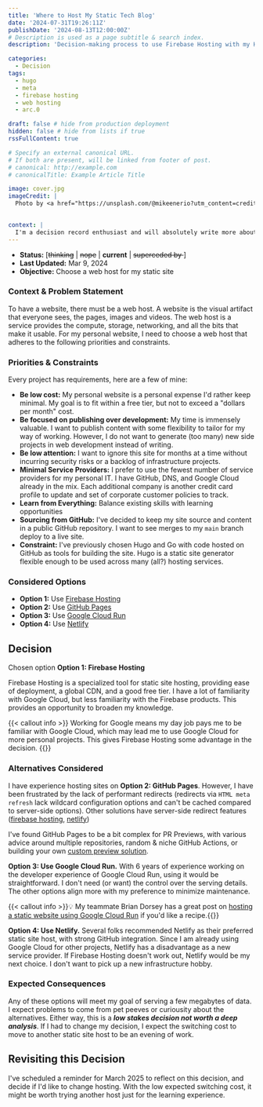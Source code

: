 ```yaml
---
title: 'Where to Host My Static Tech Blog'
date: '2024-07-31T19:26:11Z'
publishDate: '2024-08-13T12:00:00Z'
# Description is used as a page subtitle & search index.
description: 'Decision-making process to use Firebase Hosting with my Hugo site.'

categories:
  - Decision
tags:
  - hugo
  - meta
  - firebase hosting
  - web hosting
  - arc.0

draft: false # hide from production deployment
hidden: false # hide from lists if true
rssFullContent: true

# Specify an external canonical URL.
# If both are present, will be linked from footer of post.
# canonical: http://example.com
# canonicalTitle: Example Article Title

image: cover.jpg
imageCredit: |
  Photo by <a href="https://unsplash.com/@mikeenerio?utm_content=creditCopyText&utm_medium=referral&utm_source=unsplash">Mike Enerio</a> on <a href="https://unsplash.com/photos/aerial-view-of-grass-H58bnmnedTc?utm_content=creditCopyText&utm_medium=referral&utm_source=unsplash">Unsplash</a>
  

context: | 
  I'm a decision record enthusiast and will absolutely write more about this in the future. This post format is inspired by [Architectural Decision Records](https://adr.github.io/) and is meant to show how I got to Firebase Hosting, not how to use it.
---
```


* **Status:** [~~thinking~~ | ~~nope~~ | **current** | ~~superceded by <record>~~]
* **Last Updated:** Mar 9, 2024
* **Objective:** Choose a web host for my static site

### Context & Problem Statement

To have a website, there must be a web host. A website is the visual artifact that everyone sees, the pages, images and videos. The web host is a service provides the compute, storage, networking, and all the bits that make it usable. For my personal website, I need to choose a web host that adheres to the following priorities and constraints.

### Priorities & Constraints <!-- optional -->

Every project has requirements, here are a few of mine:

* **Be low cost:** My personal website is a personal expense I'd rather keep minimal. My goal is to fit within a free tier, but not to exceed a "dollars per month" cost.
* **Be focused on publishing over development:** My time is immensely valuable. I want to publish content with some flexibility to tailor for my way of working. However, I do not want to generate (too many) new side projects in web development instead of writing.
* **Be low attention:** I want to ignore this site for months at a time without incurring security risks or a backlog of infrastructure projects.
* **Minimal Service Providers:** I prefer to use the fewest number of service providers for my personal IT. I have GitHub, DNS, and Google Cloud already in the mix. Each additional company is another credit card profile to update and set of corporate customer policies to track.
* **Learn from Everything:** Balance existing skills with learning opportunities
* **Sourcing from GitHub:** I've decided to keep my site source and content in a public GitHub repository. I want to see merges to my `main` branch deploy to a live site.
* **Constraint:** I've previously chosen Hugo and Go with code hosted on GitHub as tools for building the site. Hugo is a static site generator flexible enough to be used across many (all?) hosting services.

### Considered Options

* **Option 1:** Use [Firebase Hosting](https://firebase.google.com/docs/hosting)
* **Option 2:** Use [GitHub Pages](https://pages.github.com/)
* **Option 3:** Use [Google Cloud Run](https://cloud.google.com/run/docs/)
* **Option 4:** Use [Netlify](https://www.netlify.com/)

## Decision

Chosen option **Option 1: Firebase Hosting**

Firebase Hosting is a specialized tool for static site hosting, providing ease of deployment, a global CDN, and a good free tier. I have a lot of familiarity with Google Cloud, but less familiarity with the Firebase products. This provides an opportunity to broaden my knowledge.

{{< callout info >}}
Working for Google means my day job pays me to be familiar with Google Cloud, which may lead me to use Google Cloud for more personal projects. This gives Firebase Hosting some advantage in the decision.
{{</callout>}}

### Alternatives Considered

I have experience hosting sites on **Option 2: GitHub Pages**. However, I have been frustrated by the lack of performant redirects (redirects via `HTML meta refresh` lack wildcard configuration options and can't be cached compared to server-side options). Other solutions have server-side redirect features ([firebase hosting](https://firebase.google.com/docs/hosting/full-config#redirects), [netlify](https://docs.netlify.com/routing/redirects/))

I've found GitHub Pages to be a bit complex for PR Previews, with various advice around multiple repositories, random & niche GitHub Actions, or building your own [custom preview solution](https://github.com/grayside/gh-page-previews).

**Option 3: Use Google Cloud Run.** With 6 years of experience working on the developer experience of Google Cloud Run, using it would be straightforward. I don't need (or want) the control over the serving details. The other options align more with my preference to minimize maintenance. 

{{< callout info >}}💡 My teammate Brian Dorsey has a great post on [hosting a static website using Google Cloud Run](https://til.cafe/blog/2024/hosting-static-web-site-using-google-cloud-run/) if you'd like a recipe.{{</callout>}}

**Option 4: Use Netlify.** Several folks recommended Netlify as their preferred static site host, with strong GitHub integration. Since I am already using Google Cloud for other projects, Netlify has a disadvantage as a new service provider. If Firebase Hosting doesn't work out, Netlify would be my next choice. I don't want to pick up a new infrastructure hobby.

### Expected Consequences

Any of these options will meet my goal of serving a few megabytes of data. I expect problems to come from pet peeves or curiousity about the alternatives. Either way, this is a **_low stakes decision not worth a deep analysis_**. If I had to change my decision, I expect the switching cost to move to another static site host to be an evening of work.

## Revisiting this Decision

I've scheduled a reminder for March 2025 to reflect on this decision, and decide if I'd like to change hosting. With the low expected switching cost, it might be worth trying another host just for the learning experience.
